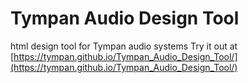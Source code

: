 # Tympan Audio Design Tool
html design tool for Tympan audio systems
Try it out at [https://tympan.github.io/Tympan_Audio_Design_Tool/](https://tympan.github.io/Tympan_Audio_Design_Tool/)
